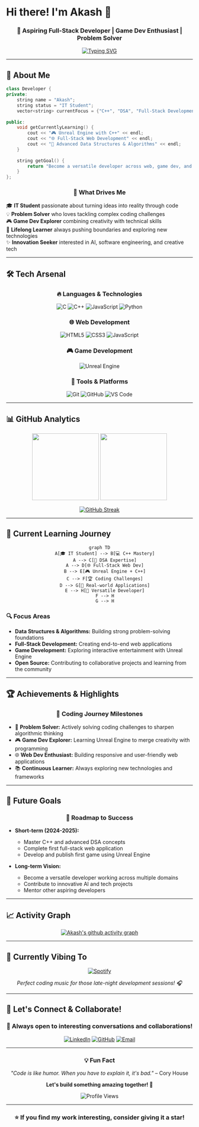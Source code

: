 # Hi there! I'm Akash 👋

<div align="center">
  
### 🚀 Aspiring Full-Stack Developer | Game Dev Enthusiast | Problem Solver

[![Typing SVG](https://readme-typing-svg.herokuapp.com?font=Fira+Code&size=22&duration=3000&pause=1000&color=36BCF7&center=true&vCenter=true&width=600&lines=Welcome+to+my+coding+universe!;Building+the+future+with+code;Always+learning%2C+always+growing)](https://git.io/typing-svg)

</div>

---

## 🎯 About Me

```cpp
class Developer {
private:
    string name = "Akash";
    string status = "IT Student";
    vector<string> currentFocus = {"C++", "DSA", "Full-Stack Development"};
    
public:
    void getCurrentlyLearning() {
        cout << "🎮 Unreal Engine with C++" << endl;
        cout << "🌐 Full-Stack Web Development" << endl;
        cout << "🧠 Advanced Data Structures & Algorithms" << endl;
    }
    
    string getGoal() {
        return "Become a versatile developer across web, game dev, and AI! 🚀";
    }
};
```

<div align="center">

### 💫 What Drives Me

</div>

🎓 **IT Student** passionate about turning ideas into reality through code  
💡 **Problem Solver** who loves tackling complex coding challenges  
🎮 **Game Dev Explorer** combining creativity with technical skills  
🌱 **Lifelong Learner** always pushing boundaries and exploring new technologies  
✨ **Innovation Seeker** interested in AI, software engineering, and creative tech

---

## 🛠️ Tech Arsenal

<div align="center">

### 🔥 Languages & Technologies

![C](https://img.shields.io/badge/C-00599C?style=for-the-badge&logo=c&logoColor=white)
![C++](https://img.shields.io/badge/C%2B%2B-00599C?style=for-the-badge&logo=c%2B%2B&logoColor=white)
![JavaScript](https://img.shields.io/badge/JavaScript-F7DF1E?style=for-the-badge&logo=javascript&logoColor=black)
![Python](https://img.shields.io/badge/Python-3776AB?style=for-the-badge&logo=python&logoColor=white)

### 🌐 Web Development

![HTML5](https://img.shields.io/badge/HTML5-E34F26?style=for-the-badge&logo=html5&logoColor=white)
![CSS3](https://img.shields.io/badge/CSS3-1572B6?style=for-the-badge&logo=css3&logoColor=white)
![JavaScript](https://img.shields.io/badge/JavaScript-F7DF1E?style=for-the-badge&logo=javascript&logoColor=black)

### 🎮 Game Development

![Unreal Engine](https://img.shields.io/badge/Unreal%20Engine-313131?style=for-the-badge&logo=unreal-engine&logoColor=white)

### 🔧 Tools & Platforms

![Git](https://img.shields.io/badge/Git-F05032?style=for-the-badge&logo=git&logoColor=white)
![GitHub](https://img.shields.io/badge/GitHub-100000?style=for-the-badge&logo=github&logoColor=white)
![VS Code](https://img.shields.io/badge/VS%20Code-007ACC?style=for-the-badge&logo=visual-studio-code&logoColor=white)

</div>

---

## 📊 GitHub Analytics

<div align="center">
  
<img height="180em" src="https://github-readme-stats.vercel.app/api?username=AkashV-V&show_icons=true&theme=tokyonight&include_all_commits=true&count_private=true"/>
<img height="180em" src="https://github-readme-stats.vercel.app/api/top-langs/?username=AkashV-V&layout=compact&langs_count=8&theme=tokyonight"/>

</div>

<div align="center">
  
[![GitHub Streak](https://streak-stats.demolab.com/?user=YOUR_USERNAME&theme=tokyonight)](https://git.io/streak-stats)

</div>

---

## 🎯 Current Learning Journey

<div align="center">

```mermaid
graph TD
    A[🎓 IT Student] --> B[💻 C++ Mastery]
    A --> C[🧠 DSA Expertise]
    A --> D[🌐 Full-Stack Web Dev]
    B --> E[🎮 Unreal Engine + C++]
    C --> F[🏆 Coding Challenges]
    D --> G[🚀 Real-world Applications]
    E --> H[🎯 Versatile Developer]
    F --> H
    G --> H
```

</div>

### 🔍 Focus Areas

- **Data Structures & Algorithms:** Building strong problem-solving foundations
- **Full-Stack Development:** Creating end-to-end web applications
- **Game Development:** Exploring interactive entertainment with Unreal Engine
- **Open Source:** Contributing to collaborative projects and learning from the community

---

## 🏆 Achievements & Highlights

<div align="center">

### 🌟 Coding Journey Milestones

</div>

- 🎯 **Problem Solver:** Actively solving coding challenges to sharpen algorithmic thinking
- 🎮 **Game Dev Explorer:** Learning Unreal Engine to merge creativity with programming
- 🌐 **Web Dev Enthusiast:** Building responsive and user-friendly web applications
- 📚 **Continuous Learner:** Always exploring new technologies and frameworks

---

## 🚀 Future Goals

<div align="center">

### 🎯 Roadmap to Success

</div>

- **Short-term (2024-2025):**
  - Master C++ and advanced DSA concepts
  - Complete first full-stack web application
  - Develop and publish first game using Unreal Engine
  
- **Long-term Vision:**
  - Become a versatile developer working across multiple domains
  - Contribute to innovative AI and tech projects
  - Mentor other aspiring developers

---

## 📈 Activity Graph

<div align="center">

[![Akash's github activity graph](https://activity-graph.herokuapp.com/graph?username=AkashV-V&theme=tokyo-night)](https://github.com/AkashV-V/github-readme-activity-graph)

</div>

---

## 🎵 Currently Vibing To

<div align="center">

[![Spotify](https://spotify-github-profile.vercel.app/api/spotify-playing)](https://spotify-github-profile.vercel.app/api/spotify-playing)

*Perfect coding music for those late-night development sessions! 🎧*

</div>

---

## 💬 Let's Connect & Collaborate!

<div align="center">

### 🌟 Always open to interesting conversations and collaborations!

[![LinkedIn](https://img.shields.io/badge/LinkedIn-0077B5?style=for-the-badge&logo=linkedin&logoColor=white)](https://linkedin.com/in/YOUR_USERNAME)
[![GitHub](https://img.shields.io/badge/GitHub-100000?style=for-the-badge&logo=github&logoColor=white)](https://github.com/YOUR_USERNAME)
[![Email](https://img.shields.io/badge/Email-D14836?style=for-the-badge&logo=gmail&logoColor=white)](mailto:your.email@example.com)

</div>

---

<div align="center">

### 💡 Fun Fact

*"Code is like humor. When you have to explain it, it's bad."* – Cory House

**Let's build something amazing together! 🚀**

![Profile Views](https://komarev.com/ghpvc/?username=AkashV-V&color=blueviolet&style=for-the-badge)

</div>

---

<div align="center">
  
### ⭐ If you find my work interesting, consider giving it a star!

</div>
